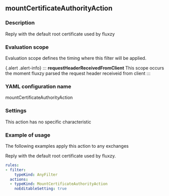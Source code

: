 ## mountCertificateAuthorityAction

### Description

Reply with the default root certificate used by fluxzy

### Evaluation scope

Evaluation scope defines the timing where this filter will be applied. 

{.alert .alert-info}
:::
**requestHeaderReceivedFromClient** This scope occurs the moment fluxzy parsed the request header receiveid from client
:::

### YAML configuration name

mountCertificateAuthorityAction

### Settings

This action has no specific characteristic

### Example of usage

The following examples apply this action to any exchanges

Reply with the default root certificate used by fluxzy.

```yaml
rules:
- filter:
    typeKind: AnyFilter
  actions:
  - typeKind: MountCertificateAuthorityAction
    noEditableSetting: true
```



